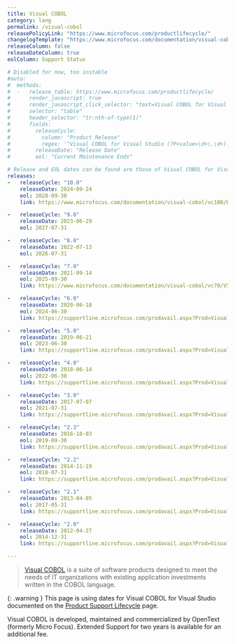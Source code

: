 ```yaml
---
title: Visual COBOL
category: lang
permalink: /visual-cobol
releasePolicyLink: "https://www.microfocus.com/productlifecycle/"
changelogTemplate: "https://www.microfocus.com/documentation/visual-cobol/vc{{'__RELEASE_CYCLE__' | replace: '.','''}}/"
releaseColumn: false
releaseDateColumn: true
eolColumn: Support Status

# Disabled for now, too instable
#auto:
#  methods:
#  -   release_table: https://www.microfocus.com/productlifecycle/
#      render_javascript: true
#      render_javascript_click_selector: "text=Visual COBOL for Visual Studio"
#      selector: "table"
#      header_selector: "tr:nth-of-type(1)"
#      fields:
#        releaseCycle:
#          column: "Product Release"
#          regex: '^Visual COBOL for Visual Studio (?P<value>\d+\.\d+).*$'
#        releaseDate: "Release Date"
#        eol: "Current Maintenance Ends"

# Release and EOL dates can be found are those of Visual COBOL for Visual Studio on https://www.microfocus.com/productlifecycle/.
releases:
-   releaseCycle: "10.0"
    releaseDate: 2024-09-24
    eol: 2028-09-30
    link: https://www.microfocus.com/documentation/visual-cobol/vc100/DevHub/index.html

-   releaseCycle: "9.0"
    releaseDate: 2023-06-29
    eol: 2027-07-31

-   releaseCycle: "8.0"
    releaseDate: 2022-07-13
    eol: 2026-07-31

-   releaseCycle: "7.0"
    releaseDate: 2021-09-14
    eol: 2025-09-30
    link: https://www.microfocus.com/documentation/visual-cobol/vc70/VS2019/GUID-7ECA1D86-EC87-454D-B666-1047527FD9BF.html

-   releaseCycle: "6.0"
    releaseDate: 2020-06-18
    eol: 2024-06-30
    link: https://supportline.microfocus.com/prodavail.aspx?Prod=Visual%20COBOL%20for%20Visual%20Studio&Ver=6.0&Rel=

-   releaseCycle: "5.0"
    releaseDate: 2019-06-21
    eol: 2023-06-30
    link: https://supportline.microfocus.com/prodavail.aspx?Prod=Visual%20COBOL%20for%20Visual%20Studio&Ver=5.0&Rel=

-   releaseCycle: "4.0"
    releaseDate: 2018-06-14
    eol: 2022-06-30
    link: https://supportline.microfocus.com/prodavail.aspx?Prod=Visual%20COBOL%20for%20Visual%20Studio&Ver=4.0&Rel=

-   releaseCycle: "3.0"
    releaseDate: 2017-07-07
    eol: 2021-07-31
    link: https://supportline.microfocus.com/prodavail.aspx?Prod=Visual%20COBOL%20for%20Visual%20Studio&Ver=3.0&Rel=

-   releaseCycle: "2.3"
    releaseDate: 2016-10-03
    eol: 2019-09-30
    link: https://supportline.microfocus.com/prodavail.aspx?Prod=Visual%20COBOL%20for%20Visual%20Studio&Ver=2.3&Rel=Update%202

-   releaseCycle: "2.2"
    releaseDate: 2014-11-19
    eol: 2018-07-31
    link: https://supportline.microfocus.com/prodavail.aspx?Prod=Visual%20COBOL%20for%20Visual%20Studio&Ver=2.2&Rel=Update%202

-   releaseCycle: "2.1"
    releaseDate: 2013-04-05
    eol: 2017-05-31
    link: https://supportline.microfocus.com/prodavail.aspx?Prod=Visual%20COBOL%20for%20Visual%20Studio&Ver=2.1&Rel=Update%201

-   releaseCycle: "2.0"
    releaseDate: 2012-04-27
    eol: 2014-12-31
    link: https://supportline.microfocus.com/prodavail.aspx?Prod=Visual%20COBOL%20for%20Visual%20Studio&Ver=2.0&Rel=0

---
```


> [Visual COBOL](https://www.microfocus.com/en-us/products/visual-cobol/overview) is a suite of
> software products designed to meet the needs of IT organizations with existing application
> investments written in the COBOL language.

{: .warning }
This page is using dates for Visual COBOL for Visual Studio documented on the
[Product Support Lifecycle](https://www.microfocus.com/productlifecycle/) page.

Visual COBOL is developed, maintained and commercialized by OpenText (formerly Micro Focus).
Extended Support for two years is available for an additional fee.
